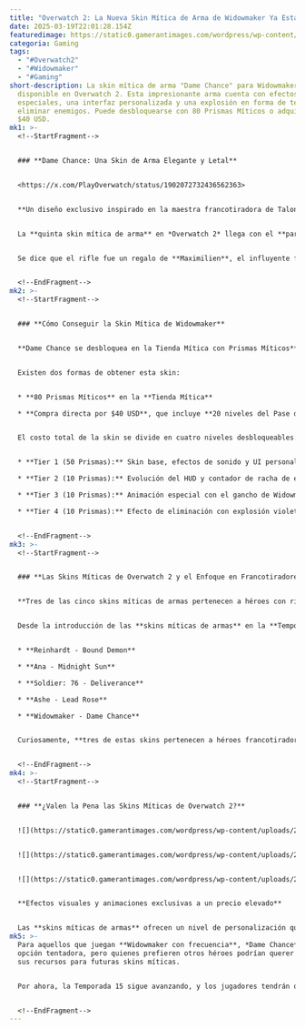 ```yaml
---
title: "Overwatch 2: La Nueva Skin Mítica de Arma de Widowmaker Ya Está Disponible"
date: 2025-03-19T22:01:28.154Z
featuredimage: https://static0.gamerantimages.com/wordpress/wp-content/uploads/2025/03/overwatch-2-widowmaker-mythic-weapon-skin-dame-chance.jpg?q=70&fit=crop&w=1140&h=&dpr=1
categoria: Gaming
tags:
  - "#Overwatch2"
  - "#Widowmaker"
  - "#Gaming"
short-description: La skin mítica de arma "Dame Chance" para Widowmaker ya está
  disponible en Overwatch 2. Esta impresionante arma cuenta con efectos
  especiales, una interfaz personalizada y una explosión en forma de telaraña al
  eliminar enemigos. Puede desbloquearse con 80 Prismas Míticos o adquirirse por
  $40 USD.
mk1: >-
  <!--StartFragment-->


  ### **Dame Chance: Una Skin de Arma Elegante y Letal**


  <https://x.com/PlayOverwatch/status/1902072732436562363>


  **Un diseño exclusivo inspirado en la maestra francotiradora de Talon**


  La **quinta skin mítica de arma** en *Overwatch 2* llega con el **parche de mitad de la Temporada 15**, otorgándole a **Widowmaker** un rifle de francotirador con efectos únicos. Este diseño cuenta con un **núcleo de munición brillante**, **interfaz personalizada con temática de araña** y un **sonido especial al disparar**.


  Se dice que el rifle fue un regalo de **Maximilien**, el influyente financiero de **Talon**, reforzando el aura de elegancia mortal que caracteriza a Widowmaker.


  <!--EndFragment-->
mk2: >-
  <!--StartFragment-->


  ### **Cómo Conseguir la Skin Mítica de Widowmaker**


  **Dame Chance se desbloquea en la Tienda Mítica con Prismas Míticos**


  Existen dos formas de obtener esta skin:


  * **80 Prismas Míticos** en la **Tienda Mítica**

  * **Compra directa por $40 USD**, que incluye **20 niveles del Pase de Batalla**


  El costo total de la skin se divide en cuatro niveles desbloqueables:


  * **Tier 1 (50 Prismas):** Skin base, efectos de sonido y UI personalizada.

  * **Tier 2 (10 Prismas):** Evolución del HUD y contador de racha de eliminaciones.

  * **Tier 3 (10 Prismas):** Animación especial con el gancho de Widowmaker.

  * **Tier 4 (10 Prismas):** Efecto de eliminación con explosión violeta en forma de telaraña


  <!--EndFragment-->
mk3: >-
  <!--StartFragment-->


  ### **Las Skins Míticas de Overwatch 2 y el Enfoque en Francotiradores**


  **Tres de las cinco skins míticas de armas pertenecen a héroes con rifle de precisión**


  Desde la introducción de las **skins míticas de armas** en la **Temporada 11**, *Overwatch 2* ha lanzado un total de cinco:


  * **Reinhardt - Bound Demon**

  * **Ana - Midnight Sun**

  * **Soldier: 76 - Deliverance**

  * **Ashe - Lead Rose**

  * **Widowmaker - Dame Chance**


  Curiosamente, **tres de estas skins pertenecen a héroes francotiradores**, lo que ha llevado a la comunidad a especular si **Hanzo** será el siguiente en recibir una skin mítica de arma en futuras temporadas.


  <!--EndFragment-->
mk4: >-
  <!--StartFragment-->


  ### **¿Valen la Pena las Skins Míticas de Overwatch 2?**


  ![](https://static0.gamerantimages.com/wordpress/wp-content/uploads/2025/03/overwatch-2-season-15-widowmaker-mythic-weapon-skin-dame-chance.jpg?q=49&fit=crop&w=750&h=422&dpr=2)


  ![](https://static0.gamerantimages.com/wordpress/wp-content/uploads/2025/03/overwatch-2-season-15-widowmaker-mythic-weapon-skin-dame-chance-rifle.jpg?q=49&fit=crop&w=750&h=422&dpr=2)


  ![](https://static0.gamerantimages.com/wordpress/wp-content/uploads/2025/03/overwatch-2-season-15-mythic-weapon-skin-dame-chance-widowmaker-unlock-interface.jpg?q=49&fit=crop&w=750&h=422&dpr=2)


  **Efectos visuales y animaciones exclusivas a un precio elevado**


  Las **skins míticas de armas** ofrecen un nivel de personalización que no se encuentra en otras skins del juego, con **efectos únicos y una evolución progresiva**. Sin embargo, su alto costo en **Prismas Míticos o dinero real** ha generado debate entre los jugadores.
mk5: >-
  Para aquellos que juegan **Widowmaker con frecuencia**, *Dame Chance* es una
  opción tentadora, pero quienes prefieren otros héroes podrían querer ahorrar
  sus recursos para futuras skins míticas.


  Por ahora, la Temporada 15 sigue avanzando, y los jugadores tendrán que esperar para ver qué nuevos cosméticos traerá *Overwatch 2* en futuras actualizaciones.


  <!--EndFragment-->
---
```

